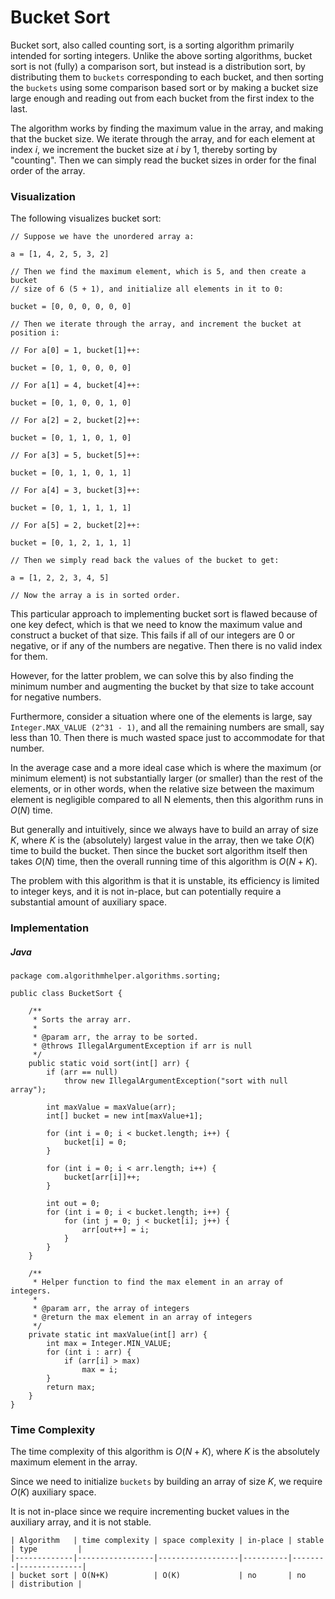 # Bucket Sort

Bucket sort, also called counting sort, is a sorting algorithm primarily intended for sorting 
integers. Unlike the above sorting algorithms, bucket sort is not (fully) a comparison sort, but 
instead is a distribution sort, by distributing them to `buckets` corresponding to each bucket, and 
then sorting the `buckets` using some comparison based sort or by making a bucket size large 
enough and reading out from each bucket from the first index to the last.

The algorithm works by finding the maximum value in the array, and making that the bucket size. We 
iterate through the array, and for each element at index $i$, we increment the bucket size at $i$ 
by 1, thereby sorting by "counting". Then we can simply read the bucket sizes in order for the final 
order of the array.

### Visualization

The following visualizes bucket sort:

```
// Suppose we have the unordered array a:

a = [1, 4, 2, 5, 3, 2]

// Then we find the maximum element, which is 5, and then create a bucket
// size of 6 (5 + 1), and initialize all elements in it to 0:

bucket = [0, 0, 0, 0, 0, 0]

// Then we iterate through the array, and increment the bucket at position i:

// For a[0] = 1, bucket[1]++:

bucket = [0, 1, 0, 0, 0, 0]

// For a[1] = 4, bucket[4]++:

bucket = [0, 1, 0, 0, 1, 0]

// For a[2] = 2, bucket[2]++:

bucket = [0, 1, 1, 0, 1, 0]

// For a[3] = 5, bucket[5]++:

bucket = [0, 1, 1, 0, 1, 1]

// For a[4] = 3, bucket[3]++:

bucket = [0, 1, 1, 1, 1, 1]

// For a[5] = 2, bucket[2]++:

bucket = [0, 1, 2, 1, 1, 1]

// Then we simply read back the values of the bucket to get:

a = [1, 2, 2, 3, 4, 5]

// Now the array a is in sorted order.
```

This particular approach to implementing bucket sort is flawed because of one key defect, which is 
that we need to know the maximum value and construct a bucket of that size. This fails if all of our 
integers are 0 or negative, or if any of the numbers are negative. Then there is no valid index for 
them.

However, for the latter problem, we can solve this by also finding the minimum number and augmenting 
the bucket by that size to take account for negative numbers.

Furthermore, consider a situation where one of the elements is large, say 
`Integer.MAX_VALUE (2^31 - 1)`, and all the remaining numbers are small, say less than 10. Then 
there is much wasted space just to accommodate for that number.

In the average case and a more ideal case which is where the maximum (or minimum element) is not 
substantially larger (or smaller) than the rest of the elements, or in other words, when the 
relative size between the maximum element is negligible compared to all N elements, then this 
algorithm runs in $O(N)$ time.

But generally and intuitively, since we always have to build an array of size $K$, where $K$ is the 
(absolutely) largest value in the array, then we take $O(K)$ time to build the bucket. Then since 
the bucket sort algorithm itself then takes $O(N)$ time, then the overall running time of this 
algorithm is $O(N + K)$.

The problem with this algorithm is that it is unstable, its efficiency is limited to integer keys, 
and it is not in-place, but can potentially require a substantial amount of auxiliary space.

### Implementation

##### Java

```
package com.algorithmhelper.algorithms.sorting;

public class BucketSort {

    /**
     * Sorts the array arr.
     *
     * @param arr, the array to be sorted.
     * @throws IllegalArgumentException if arr is null
     */
    public static void sort(int[] arr) {
        if (arr == null)
            throw new IllegalArgumentException("sort with null array");

        int maxValue = maxValue(arr);
        int[] bucket = new int[maxValue+1];

        for (int i = 0; i < bucket.length; i++) {
            bucket[i] = 0;
        }

        for (int i = 0; i < arr.length; i++) {
            bucket[arr[i]]++;
        }

        int out = 0;
        for (int i = 0; i < bucket.length; i++) {
            for (int j = 0; j < bucket[i]; j++) {
                arr[out++] = i;
            }
        }
    }

    /**
     * Helper function to find the max element in an array of integers.
     *
     * @param arr, the array of integers
     * @return the max element in an array of integers
     */
    private static int maxValue(int[] arr) {
        int max = Integer.MIN_VALUE;
        for (int i : arr) {
            if (arr[i] > max)
                max = i;
        }
        return max;
    }
}
```

### Time Complexity

The time complexity of this algorithm is $O(N + K)$, where $K$ is the absolutely maximum element in 
the array.

Since we need to initialize `buckets` by building an array of size $K$, we require $O(K)$ auxiliary 
space.

It is not in-place since we require incrementing bucket values in the auxiliary array, and it is 
not stable. 

```
| Algorithm   | time complexity | space complexity | in-place | stable | type         |
|-------------|-----------------|------------------|----------|--------|--------------|
| bucket sort | O(N+K)          | O(K)             | no       | no     | distribution |
```